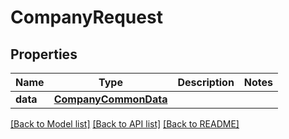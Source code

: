 # CompanyRequest


## Properties
Name | Type | Description | Notes
------------ | ------------- | ------------- | -------------
**data** | [**CompanyCommonData**](CompanyCommonData.md) |  | 

[[Back to Model list]](../README.md#documentation-for-models) [[Back to API list]](../README.md#documentation-for-api-endpoints) [[Back to README]](../README.md)


